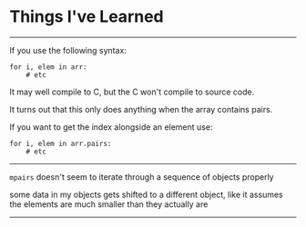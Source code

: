 # Things I've Learned

---

If you use the following syntax:

```
for i, elem in arr:
    # etc
```

It may well compile to C, but the C won't compile to source code.

It turns out that this only does anything when the array contains pairs.

If you want to get the index alongside an element use:

```
for i, elem in arr.pairs:
    # etc
```

---

`mpairs` doesn't seem to iterate through a sequence of objects properly

some data in my objects gets shifted to a different object, like it assumes the elements are much smaller than they actually are

---
